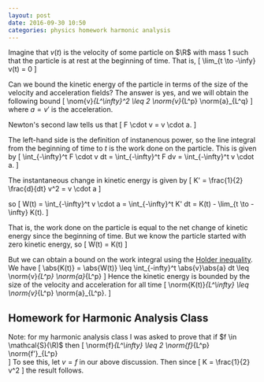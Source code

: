 ```yaml
---
layout: post
date: 2016-09-30 10:50
categories: physics homework harmonic analysis
---
```


Imagine that $v(t)$ is the velocity of some particle on $\R$ with mass $1$ such that the particle is at rest at the beginning of time. That is,
\[
	\lim_{t \to -\infy} v(t) = 0
\]

Can we bound the kinetic energy of the particle in terms of the size of the velocity and acceleration fields? The answer is yes, and we will obtain the following bound
\[
	\nom{v}_{L^\infty}^2 \leq 2 \norm{v}_{L^p} \norm{a}_{L^q}
\]
where $a = v'$ is the acceleration.

Newton's second law tells us that
\[
	F \cdot v = v \cdot a.
\]

The left-hand side is the definition of instanenous power, so the line integral from the beginning of time to $t$ is the work done on the particle. This is given by
\[
	\int_{-\infty}^t F \cdot v dt = \int_{-\infty}^t F dv = \int_{-\infty}^t v \cdot a.
\]

The instantaneous change in kinetic energy is given by 
\[
	K' = \frac{1}{2} \frac{d}{dt} v^2 = v \cdot a
\]

so
\[
	W(t) = \int_{-\infty}^t v \cdot a = \int_{-\infty}^t K' dt = K(t) - \lim_{t \to -\infty} K(t).
\]

That is, the work done on the particle is equal to the net change of kinetic energy since the beginning of time. But we know the particle started with zero kinetic energy, so
\[
	W(t) = K(t)
\]

But we can obtain a bound on the work integral using the [Holder inequality](what-does-the-holder-inequality-say). We have
\[
	\abs{K(t)} = \abs{W(t)} \leq \int_{-infty}^t \abs{v}\abs{a} dt \leq \norm{v}_{L^p} \norm{a}_{L^p}
\]
Hence the kinetic energy is bounded by the size of the velocity and acceleration for all time
\[
	\norm{K(t)}_{L^\infty} \leq \norm{v}_{L^p} \norm{a}_{L^p}.
\]

## Homework for Harmonic Analysis Class
Note: for my harmonic analysis class I was asked to prove that if $f \in \mathcal{S}(\R)$ then
\[
	\norm{f}_{L^\infty} \leq 2 \norm{f}_{L^p} \norm{f'}_{L^p}	
\]
To see this, let $v = f$ in our above discussion. Then since
\[
	K = \frac{1}{2} v^2
\]
the result follows.
